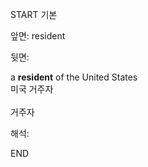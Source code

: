 START
기본

앞면:
resident


뒷면:
<div>a <b>resident</b> of the United States </div><div>미국 거주자</div><br>거주자<br>


해석:

END